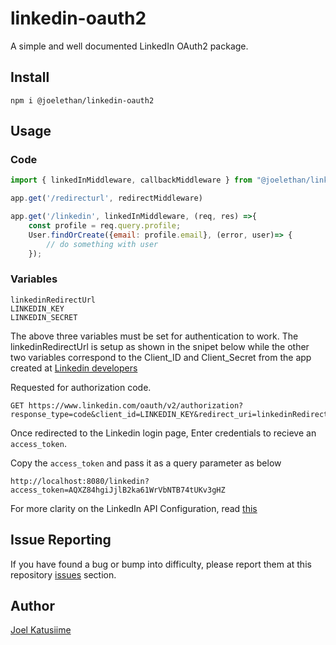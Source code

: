# linkedin-oauth2
A simple and well documented LinkedIn OAuth2 package.

## Install

  ~~~
  npm i @joelethan/linkedin-oauth2
  ~~~

## Usage
### Code
~~~javascript
import { linkedInMiddleware, callbackMiddleware } from "@joelethan/linkedin-oauth2";

app.get('/redirecturl', redirectMiddleware)

app.get('/linkedin', linkedInMiddleware, (req, res) =>{
    const profile = req.query.profile;
    User.findOrCreate({email: profile.email}, (error, user)=> {
        // do something with user
    });
~~~

### Variables
~~~
linkedinRedirectUrl
LINKEDIN_KEY
LINKEDIN_SECRET
~~~

The above three variables must be set for authentication to work. The linkedinRedirectUrl is setup as shown in the snipet below while the other two variables correspond to the Client_ID and Client_Secret from the app created at [Linkedin developers](https://www.linkedin.com/developers/)

Requested for authorization code.

~~~
GET https://www.linkedin.com/oauth/v2/authorization?response_type=code&client_id=LINKEDIN_KEY&redirect_uri=linkedinRedirectUrl&state=DCEeFWf45A53sdfKef424&scope=r_liteprofile%20r_emailaddress%20w_member_social
~~~

Once redirected to the Linkedin login page, Enter credentials to recieve an `access_token`.

Copy the `access_token` and pass it as a query parameter as below

~~~
http://localhost:8080/linkedin?access_token=AQXZ84hgiJjlB2ka61WrVbNTB74tUKv3gHZ
~~~

For more clarity on the LinkedIn API Configuration, read [this](https://docs.microsoft.com/en-us/linkedin/shared/authentication/authorization-code-flow?context=linkedin/consumer/context)

## Issue Reporting

If you have found a bug or bump into difficulty, please report them at this repository [issues](https://github.com/joelethan/linkedin-oauth2/issues) section.

## Author

[Joel Katusiime](https://github.com/joelethan)
